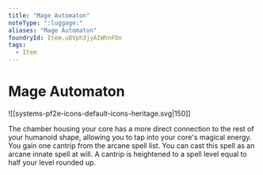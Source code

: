 ```yaml
---
title: "Mage Automaton"
noteType: ":luggage:"
aliases: "Mage Automaton"
foundryId: Item.uBVph3jyAIWhnFOn
tags:
  - Item
---
```


# Mage Automaton
![[systems-pf2e-icons-default-icons-heritage.svg|150]]

The chamber housing your core has a more direct connection to the rest of your humanoid shape, allowing you to tap into your core's magical energy. You gain one cantrip from the arcane spell list. You can cast this spell as an arcane innate spell at will. A cantrip is heightened to a spell level equal to half your level rounded up.

